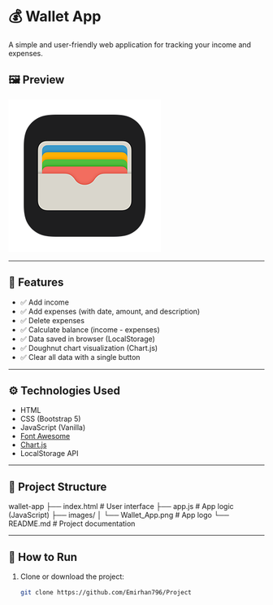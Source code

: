 # 💰 Wallet App

A simple and user-friendly web application for tracking your income and expenses.

## 🖼️ Preview

![wallet preview](./images/Wallet_App.png)

---

## 🚀 Features

- ✅ Add income
- ✅ Add expenses (with date, amount, and description)
- ✅ Delete expenses
- ✅ Calculate balance (income - expenses)
- ✅ Data saved in browser (LocalStorage)
- ✅ Doughnut chart visualization (Chart.js)
- ✅ Clear all data with a single button

---

## ⚙️ Technologies Used

- HTML
- CSS (Bootstrap 5)
- JavaScript (Vanilla)
- [Font Awesome](https://fontawesome.com/)
- [Chart.js](https://www.chartjs.org/)
- LocalStorage API

---

## 📁 Project Structure

 wallet-app
├── index.html # User interface
├── app.js # App logic (JavaScript)
├── images/
│ └── Wallet_App.png # App logo
└── README.md # Project documentation

---

## 🧪 How to Run

1. Clone or download the project:
   ```bash
   git clone https://github.com/Emirhan796/Project
